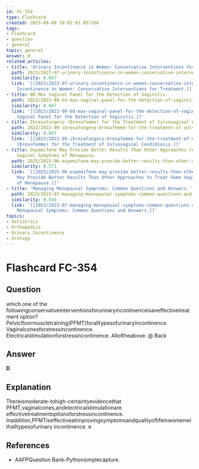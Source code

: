 ```yaml
---
id: FC-354
type: Flashcard
created: 2025-08-08 10:02:01.057166
tags:
- Flashcard
- question
- general
topic: general
answer: D
related_articles:
- title: 'Urinary Incontinence in Women: Conservative Interventions for Treatment.'
  path: 2023/2023-07-urinary-incontinence-in-women-conservative-interventions-for.md
  similarity: 0.667
  link: '[[2023/2023-07-urinary-incontinence-in-women-conservative-interventions-for|Urinary
    Incontinence in Women: Conservative Interventions for Treatment.]]'
- title: BD Max Vaginal Panel for the Detection of Vaginitis.
  path: 2023/2023-09-bd-max-vaginal-panel-for-the-detection-of-vaginitis.md
  similarity: 0.667
  link: '[[2023/2023-09-bd-max-vaginal-panel-for-the-detection-of-vaginitis|BD Max
    Vaginal Panel for the Detection of Vaginitis.]]'
- title: Ibrexafungerp (Brexafemme) for the Treatment of Vulvovaginal Candidiasis.
  path: 2022/2022-09-ibrexafungerp-brexafemme-for-the-treatment-of-vulvovaginal-c.md
  similarity: 0.667
  link: '[[2022/2022-09-ibrexafungerp-brexafemme-for-the-treatment-of-vulvovaginal-c|Ibrexafungerp
    (Brexafemme) for the Treatment of Vulvovaginal Candidiasis.]]'
- title: Ospemifene May Provide Better Results Than Other Approaches to Treat Some
    Vaginal Symptoms of Menopause.
  path: 2025/2025-06-ospemifene-may-provide-better-results-than-other-approaches.md
  similarity: 0.571
  link: '[[2025/2025-06-ospemifene-may-provide-better-results-than-other-approaches|Ospemifene
    May Provide Better Results Than Other Approaches to Treat Some Vaginal Symptoms
    of Menopause.]]'
- title: 'Managing Menopausal Symptoms: Common Questions and Answers.'
  path: 2023/2023-07-managing-menopausal-symptoms-common-questions-and-answers.md
  similarity: 0.545
  link: '[[2023/2023-07-managing-menopausal-symptoms-common-questions-and-answers|Managing
    Menopausal Symptoms: Common Questions and Answers.]]'
topics:
- Geriatrics
- Orthopedics
- Urinary Incontinence
- Urology
---
```


# Flashcard FC-354

## Question

which one of the followingconservativeinterventionsforurinaryincontinenceisaneffectivetreatment option? Pelvicfloormuscletraining(PFMT)foralltypesofurinaryincontinence. Vaginalconesforstressincontinence. Electricalstimulationforstressincontinence. Alloftheabove. @ Back

## Answer

**D**

## Explanation

Thereismoderate-tohigh-certaintyevidencethat PFMT,vaginalcones,andelectricalstimulationare effectivetreatmentoptionsforstressincontinence. Inaddition,PFMTiseffectiveatimprovingsymptomsandqualityoflifeinwomenwithalltypesofurinary incontinence. e

## References

- AAFPQuestion Bank-Pythonsimplecapture.

